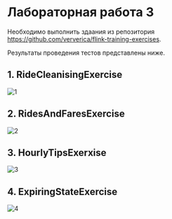 # Лабораторная работа 3 

Необходимо выполнить здаания из репозитория https://github.com/ververica/flink-training-exercises. 

Результаты проведения тестов представлены ниже. 

## 1. RideCleanisingExercise

![1](https://github.com/vmokook/BigData/tree/main/LR3/Image/1.png) 

## 2. RidesAndFaresExercise

![2](https://github.com/vmokook/BigData/tree/main/LR3/Image/2.png) 

## 3. HourlyTipsExerxise

![3](https://github.com/vmokook/BigData/tree/main/LR3/Image/3.png) 

## 4. ExpiringStateExercise

![4](https://github.com/vmokook/BigData/tree/main/LR3/Image/4.png) 
